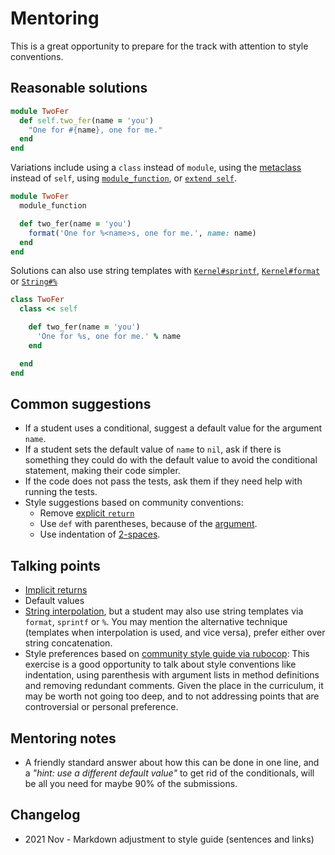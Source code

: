 # Mentoring

This is a great opportunity to prepare for the track with attention to style conventions.

## Reasonable solutions

```ruby
module TwoFer
  def self.two_fer(name = 'you')
    "One for #{name}, one for me."
  end
end
```

Variations include using a `class` instead of `module`, using the [metaclass][all about the self] instead of `self`, using [`module_function`][module function], or [`extend self`][extend self].

```ruby
module TwoFer
  module_function

  def two_fer(name = 'you')
    format('One for %<name>s, one for me.', name: name)
  end
end
```

Solutions can also use string templates with [`Kernel#sprintf`][kernel#sprintf], [`Kernel#format`][kernel#format] or [`String#%`][string#%]

```ruby
class TwoFer
  class << self

    def two_fer(name = 'you')
      'One for %s, one for me.' % name
    end

  end
end
```

## Common suggestions

- If a student uses a conditional, suggest a default value for the argument `name`.
- If a student sets the default value of `name` to `nil`, ask if there is something they could do with the default value to avoid the conditional statement, making their code simpler.
- If the code does not pass the tests, ask them if they need help with running the tests.
- Style suggestions based on community conventions:
  - Remove [explicit `return`][no explicit return]
  - Use `def` with parentheses, because of the [argument][method definition with parenthesis].
  - Use indentation of [2-spaces][ruby indentation].

## Talking points

- [Implicit returns][implicit return]
- Default values
- [String interpolation][interpolation], but a student may also use string templates via `format`, `sprintf` or `%`. You may mention the alternative technique (templates when interpolation is used, and vice versa), prefer either over string concatenation.
- Style preferences based on [community style guide via rubocop][rubocop style guide]: This exercise is a good opportunity to talk about style conventions like indentation, using parenthesis with argument lists in method definitions and removing redundant comments.
  Given the place in the curriculum, it may be worth not going too deep, and to not addressing points that are controversial or personal preference.

## Mentoring notes

- A friendly standard answer about how this can be done in one line, and a _"hint: use a different default value"_ to get rid of the conditionals, will be all you need for maybe 90% of the submissions.

## Changelog

- 2021 Nov - Markdown adjustment to style guide (sentences and links)

[kernel#format]: https://ruby-doc.org/core-3.0.2/Kernel.html#method-i-format
[kernel#sprintf]: https://ruby-doc.org/core/Kernel.html#method-i-sprintf
[string#%]: https://ruby-doc.org/core-2.5.3/String.html#method-i-25
[all about the self]: https://yehudakatz.com/2009/11/15/metaprogramming-in-ruby-its-all-about-the-self/
[extend self]: https://idiosyncratic-ruby.com/8-self-improvement.html#modulefunction
[implicit return]: https://franzejr.github.io/best-ruby/idiomatic_ruby/implicit_return.html
[interpolation]: http://ruby-for-beginners.rubymonstas.org/bonus/string_interpolation.html
[method definition with parenthesis]: https://github.com/rubocop-hq/ruby-style-guide#method-parens
[module function]: https://idiosyncratic-ruby.com/8-self-improvement.html#modulefunction
[no explicit return]: https://github.com/rubocop-hq/ruby-style-guide#no-explicit-return
[rubocop style guide]: https://github.com/rubocop-hq/ruby-style-guide
[ruby indentation]: https://github.com/rubocop-hq/ruby-style-guide#spaces-indentation
